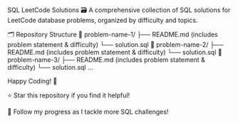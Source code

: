 SQL LeetCode Solutions 🗃️
A comprehensive collection of SQL solutions for LeetCode database problems, organized by difficulty and topics.


🗂️ Repository Structure
📁 problem-name-1/
├── README.md (includes problem statement & difficulty)
└── solution.sql
📁 problem-name-2/
├── README.md (includes problem statement & difficulty)
└── solution.sql
📁 problem-name-3/
├── README.md (includes problem statement & difficulty)
└── solution.sql
...

Happy Coding! 🎯


⭐ Star this repository if you find it helpful!

📝 Follow my progress as I tackle more SQL challenges!
